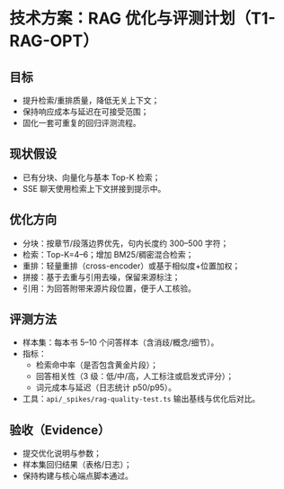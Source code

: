 # 技术方案：RAG 优化与评测计划（T1-RAG-OPT）

## 目标
- 提升检索/重排质量，降低无关上下文；
- 保持响应成本与延迟在可接受范围；
- 固化一套可重复的回归评测流程。

## 现状假设
- 已有分块、向量化与基本 Top-K 检索；
- SSE 聊天使用检索上下文拼接到提示中。

## 优化方向
- 分块：按章节/段落边界优先，句内长度约 300–500 字符；
- 检索：Top-K=4–6；增加 BM25/稠密混合检索；
- 重排：轻量重排（cross-encoder）或基于相似度+位置加权；
- 拼接：基于去重与引用去噪，保留来源标注；
- 引用：为回答附带来源片段位置，便于人工核验。

## 评测方法
- 样本集：每本书 5–10 个问答样本（含消歧/概念/细节）。
- 指标：
  - 检索命中率（是否包含黄金片段）；
  - 回答相关性（3 级：低/中/高，人工标注或启发式评分）；
  - 词元成本与延迟（日志统计 p50/p95）。
- 工具：`api/_spikes/rag-quality-test.ts` 输出基线与优化后对比。

## 验收（Evidence）
- 提交优化说明与参数；
- 样本集回归结果（表格/日志）；
- 保持构建与核心端点脚本通过。

